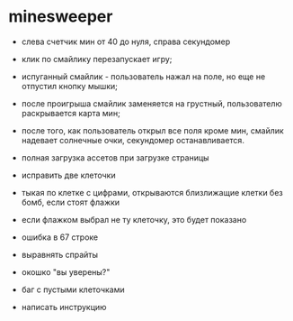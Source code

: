 # minesweeper

- слева счетчик мин от 40 до нуля, справа секундомер
- клик по смайлику перезапускает игру;
- испуганный смайлик - пользователь нажал на поле, но еще не отпустил кнопку мышки;
- после проигрыша смайлик заменяется на грустный, пользователю раскрывается карта мин;
- после того, как пользователь открыл все поля кроме мин, смайлик надевает солнечные очки, секундомер останавливается.

- полная загрузка ассетов при загрузке страницы
- исправить две клеточки
- тыкая по клетке с цифрами, открываются близлижащие клетки без бомб, если стоят флажки
- если флажком выбрал не ту клеточку, это будет показано
- ошибка в 67 строке
- выравнять спрайты
- окошко "вы уверены?"
- баг с пустыми клеточками

- написать инструкцию